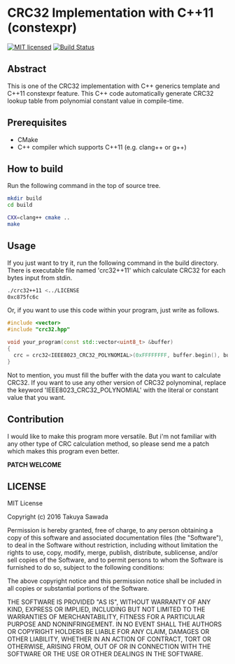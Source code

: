 CRC32 Implementation with C++11 (constexpr)
====
[![MIT licensed](https://img.shields.io/badge/license-MIT-blue.svg)](https://raw.githubusercontent.com/eternalharvest/crc32-11/master/LICENSE)
[![Build Status](https://travis-ci.org/eternalharvest/crc32-11.svg?branch=master)](https://travis-ci.org/eternalharvest/crc32-11)

## Abstract
This is one of the CRC32 implementation with C++ generics template and C++11 constexpr feature.
This C++ code automatically generate CRC32 lookup table from polynomial constant value in compile-time.

## Prerequisites

* CMake
* C++ compiler which supports C++11 (e.g. clang++ or g++)

## How to build

Run the following command in the top of source tree.
```bash
mkdir build
cd build
```

```bash
CXX=clang++ cmake ..
make
```

## Usage

If you just want to try it, run the following command in the build directory.
There is executable file named 'crc32++11' which calculate CRC32 for each bytes input from stdin.

```bash
./crc32++11 <../LICENSE
0xc875fc6c
```

Or, if you want to use this code within your program, just write as follows.

```C++
#include <vector>
#include "crc32.hpp"

void your_program(const std::vector<uint8_t> &buffer)
{
  crc = crc32<IEEE8023_CRC32_POLYNOMIAL>(0xFFFFFFFF, buffer.begin(), buffer.end());
}
```

Not to mention, you must fill the buffer with the data you want to calculate CRC32.
If you want to use any other version of CRC32 polynominal, replace the keyword 'IEEE8023_CRC32_POLYNOMIAL' with the literal or constant value that you want.

## Contribution

I would like to make this program more versatile.
But i'm not familiar with any other type of CRC calculation method, so please send me a patch which makes this program even better.

**PATCH WELCOME**

## LICENSE
MIT License

Copyright (c) 2016 Takuya Sawada

Permission is hereby granted, free of charge, to any person obtaining a copy
of this software and associated documentation files (the "Software"), to deal
in the Software without restriction, including without limitation the rights
to use, copy, modify, merge, publish, distribute, sublicense, and/or sell
copies of the Software, and to permit persons to whom the Software is
furnished to do so, subject to the following conditions:

The above copyright notice and this permission notice shall be included in all
copies or substantial portions of the Software.

THE SOFTWARE IS PROVIDED "AS IS", WITHOUT WARRANTY OF ANY KIND, EXPRESS OR
IMPLIED, INCLUDING BUT NOT LIMITED TO THE WARRANTIES OF MERCHANTABILITY,
FITNESS FOR A PARTICULAR PURPOSE AND NONINFRINGEMENT. IN NO EVENT SHALL THE
AUTHORS OR COPYRIGHT HOLDERS BE LIABLE FOR ANY CLAIM, DAMAGES OR OTHER
LIABILITY, WHETHER IN AN ACTION OF CONTRACT, TORT OR OTHERWISE, ARISING FROM,
OUT OF OR IN CONNECTION WITH THE SOFTWARE OR THE USE OR OTHER DEALINGS IN THE
SOFTWARE.
